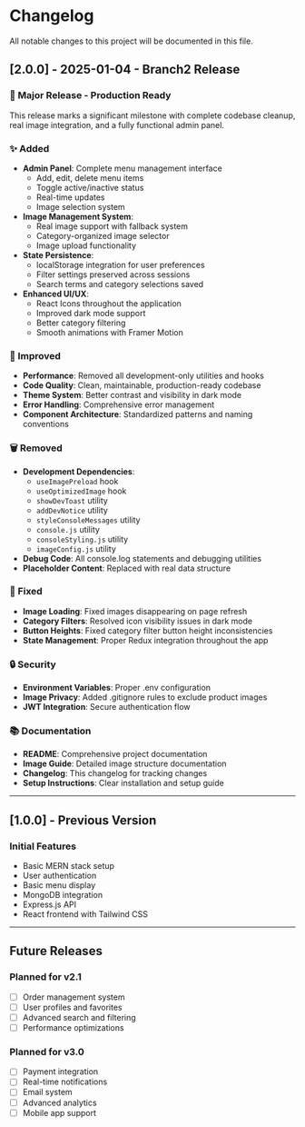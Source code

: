 # Changelog

All notable changes to this project will be documented in this file.

## [2.0.0] - 2025-01-04 - Branch2 Release

### 🎉 Major Release - Production Ready

This release marks a significant milestone with complete codebase cleanup, real image integration, and a fully functional admin panel.

### ✨ Added
- **Admin Panel**: Complete menu management interface
  - Add, edit, delete menu items
  - Toggle active/inactive status
  - Real-time updates
  - Image selection system
- **Image Management System**: 
  - Real image support with fallback system
  - Category-organized image selector
  - Image upload functionality
- **State Persistence**: 
  - localStorage integration for user preferences
  - Filter settings preserved across sessions
  - Search terms and category selections saved
- **Enhanced UI/UX**:
  - React Icons throughout the application
  - Improved dark mode support
  - Better category filtering
  - Smooth animations with Framer Motion

### 🔧 Improved
- **Performance**: Removed all development-only utilities and hooks
- **Code Quality**: Clean, maintainable, production-ready codebase
- **Theme System**: Better contrast and visibility in dark mode
- **Error Handling**: Comprehensive error management
- **Component Architecture**: Standardized patterns and naming conventions

### 🗑️ Removed
- **Development Dependencies**: 
  - `useImagePreload` hook
  - `useOptimizedImage` hook
  - `showDevToast` utility
  - `addDevNotice` utility
  - `styleConsoleMessages` utility
  - `console.js` utility
  - `consoleStyling.js` utility
  - `imageConfig.js` utility
- **Debug Code**: All console.log statements and debugging utilities
- **Placeholder Content**: Replaced with real data structure

### 🐛 Fixed
- **Image Loading**: Fixed images disappearing on page refresh
- **Category Filters**: Resolved icon visibility issues in dark mode
- **Button Heights**: Fixed category filter button height inconsistencies
- **State Management**: Proper Redux integration throughout the app

### 🔒 Security
- **Environment Variables**: Proper .env configuration
- **Image Privacy**: Added .gitignore rules to exclude product images
- **JWT Integration**: Secure authentication flow

### 📚 Documentation
- **README**: Comprehensive project documentation
- **Image Guide**: Detailed image structure documentation
- **Changelog**: This changelog for tracking changes
- **Setup Instructions**: Clear installation and setup guide

---

## [1.0.0] - Previous Version

### Initial Features
- Basic MERN stack setup
- User authentication
- Basic menu display
- MongoDB integration
- Express.js API
- React frontend with Tailwind CSS

---

## Future Releases

### Planned for v2.1
- [ ] Order management system
- [ ] User profiles and favorites
- [ ] Advanced search and filtering
- [ ] Performance optimizations

### Planned for v3.0
- [ ] Payment integration
- [ ] Real-time notifications
- [ ] Email system
- [ ] Advanced analytics
- [ ] Mobile app support
